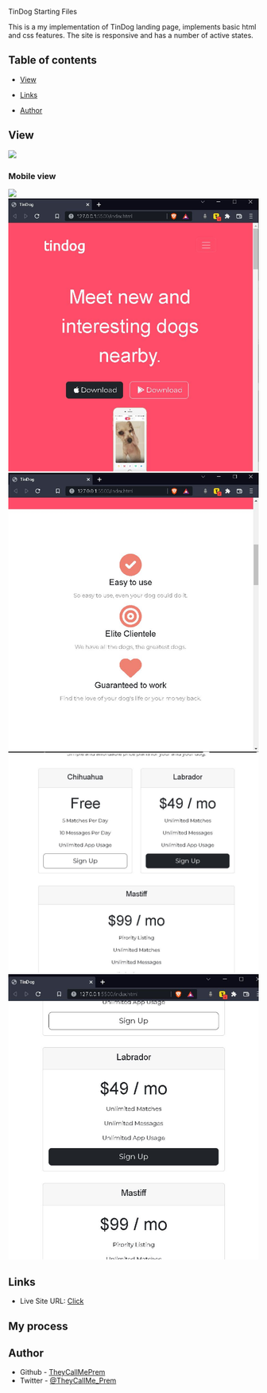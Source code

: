 TinDog Starting Files

This is a my implementation of TinDog landing page, implements basic html and css features.
The site is responsive and has a number of active states.

## Table of contents

- [View](#view)

- [Links](#links)

- [Author](#author)

## View

![](\images\screen-capture.gif)

### Mobile view

![](images\screen-capture-1-2.gif)
![](images\mobile-1.JPG)
![](images\mobile-2.JPG)
![](images\mobile-3.JPG)
![](images\mobile-4.JPG)

## Links

- Live Site URL: [Click]()

## My process

## Author

- Github - [TheyCallMePrem](https://github.com/TheyCallMePrem)
- Twitter - [@TheyCallMe_Prem](https://twitter.com/TheyCallMe_Prem)

